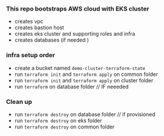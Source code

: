 ### This repo bootstraps AWS cloud with EKS cluster

- creates vpc 
- creates bastion host
- creates eks cluster and supporting roles and infra
- creates databases (if needed )

### infra setup order
- create a bucket named `demo-cluster-terraform-state`
- run `terraform init` and `terraform apply` on common folder
- run `terraform init` and `terraform apply` on cluster folder
- run `terraform` on database folder // IF neeeded

### Clean up 
- run ```terraform destroy``` on database folder // if provisioned
- run ```terraform destroy``` on eks folder
- run ```terraform destroy``` on common folder